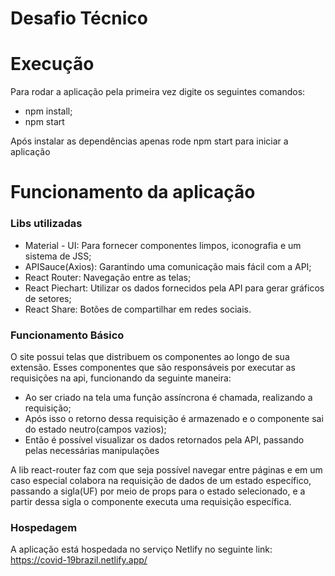 # Desafio Técnico


# Execução
Para rodar a aplicação pela primeira vez digite os seguintes comandos:

  - npm install;
  - npm start

Após instalar as dependências apenas rode npm start para iniciar a aplicação
# Funcionamento da aplicação

  

### Libs utilizadas


* Material - UI: Para fornecer componentes limpos, iconografia e um sistema de JSS;
* APISauce(Axios): Garantindo uma comunicação mais fácil com a API;
* React Router: Navegação entre as telas;
* React Piechart: Utilizar os dados fornecidos pela API para gerar gráficos de setores;
* React Share: Botões de compartilhar em redes sociais.



### Funcionamento Básico

O site possui telas que distribuem os componentes ao longo de sua extensão. Esses componentes que são responsáveis por executar as requisições na api, funcionando da seguinte maneira: 
* Ao ser criado na tela uma função assíncrona é chamada, realizando a requisição;
* Após isso o retorno dessa requisição é armazenado e o componente sai do estado neutro(campos vazios);
* Então é possível visualizar os dados retornados pela API, passando pelas necessárias manipulações

A lib react-router faz com que seja possível navegar entre páginas e em um caso especial colabora na requisição de dados de um estado específico, passando a sigla(UF) por meio de props para o estado selecionado, e a partir dessa sigla o componente executa uma requisição específica.


### Hospedagem
A aplicação está hospedada no serviço Netlify no seguinte link:
https://covid-19brazil.netlify.app/


